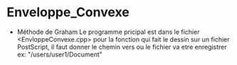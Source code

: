 # Enveloppe_Convexe

* Méthode de Graham
Le programme pricipal est dans le fichier <EnvloppeConvexe.cpp>
pour la fonction qui fait le dessin sur un fichier PostScript, il faut donner le chemin vers ou le fichier va etre enregistrer
ex: "/users/user1/Document"
